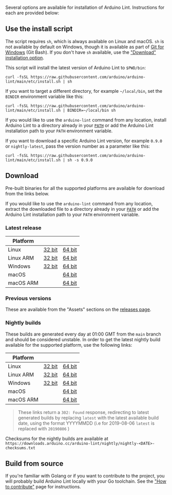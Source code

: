 <!-- Source: https://github.com/arduino/tooling-project-assets/blob/main/other/installation-script/installation.md -->

Several options are available for installation of Arduino Lint. Instructions for each are provided below:

## Use the install script

The script requires `sh`, which is always available on Linux and macOS. `sh` is not available by default on Windows,
though it is available as part of [Git for Windows](https://gitforwindows.org/) (Git Bash). If you don't have `sh`
available, use the ["Download" installation option](#download).

This script will install the latest version of Arduino Lint to `$PWD/bin`:

```
curl -fsSL https://raw.githubusercontent.com/arduino/arduino-lint/main/etc/install.sh | sh
```

If you want to target a different directory, for example `~/local/bin`, set the `BINDIR` environment variable like this:

```
curl -fsSL https://raw.githubusercontent.com/arduino/arduino-lint/main/etc/install.sh | BINDIR=~/local/bin sh
```

If you would like to use the `arduino-lint` command from any location, install Arduino Lint to a directory already in
your [`PATH`](https://wikipedia.org/wiki/PATH%5F%28variable%29) or add the Arduino Lint installation path to your `PATH`
environment variable.

If you want to download a specific Arduino Lint version, for example `0.9.0` or `nightly-latest`, pass the version
number as a parameter like this:

```
curl -fsSL https://raw.githubusercontent.com/arduino/arduino-lint/main/etc/install.sh | sh -s 0.9.0
```

## Download

Pre-built binaries for all the supported platforms are available for download from the links below.

If you would like to use the `arduino-lint` command from any location, extract the downloaded file to a directory
already in your [`PATH`](https://wikipedia.org/wiki/PATH%5F%28variable%29) or add the Arduino Lint installation path to
your `PATH` environment variable.

### Latest release

| Platform  |                      |                      |
| --------- | -------------------- | -------------------- |
| Linux     | [32 bit][linux32]    | [64 bit][linux64]    |
| Linux ARM | [32 bit][linuxarm32] | [64 bit][linuxarm64] |
| Windows   | [32 bit][windows32]  | [64 bit][windows64]  |
| macOS     |                      | [64 bit][macos64]    |
| macOS ARM |                      | [64 bit][macosarm64] |

[linux64]: https://downloads.arduino.cc/arduino-lint/arduino-lint_latest_Linux_64bit.tar.gz
[linux32]: https://downloads.arduino.cc/arduino-lint/arduino-lint_latest_Linux_32bit.tar.gz
[linuxarm64]: https://downloads.arduino.cc/arduino-lint/arduino-lint_latest_Linux_ARM64.tar.gz
[linuxarm32]: https://downloads.arduino.cc/arduino-lint/arduino-lint_latest_Linux_ARMv7.tar.gz
[windows64]: https://downloads.arduino.cc/arduino-lint/arduino-lint_latest_Windows_64bit.zip
[windows32]: https://downloads.arduino.cc/arduino-lint/arduino-lint_latest_Windows_32bit.zip
[macos64]: https://downloads.arduino.cc/arduino-lint/arduino-lint_latest_macOS_64bit.tar.gz
[macosarm64]: https://downloads.arduino.cc/arduino-lint/arduino-lint_latest_macOS_ARM64.tar.gz

### Previous versions

These are available from the "Assets" sections on the [releases page](https://github.com/arduino/arduino-lint/releases).

### Nightly builds

These builds are generated every day at 01:00 GMT from the `main` branch and should be considered unstable. In order to
get the latest nightly build available for the supported platform, use the following links:

| Platform  |                              |                              |
| --------- | ---------------------------- | ---------------------------- |
| Linux     | [32 bit][linux32-nightly]    | [64 bit][linux64-nightly]    |
| Linux ARM | [32 bit][linuxarm32-nightly] | [64 bit][linuxarm64-nightly] |
| Windows   | [32 bit][windows32-nightly]  | [64 bit][windows64-nightly]  |
| macOS     |                              | [64 bit][macos64-nightly]    |
| macOS ARM |                              | [64 bit][macosarm64-nightly] |

[linux64-nightly]: https://downloads.arduino.cc/arduino-lint/nightly/arduino-lint_nightly-latest_Linux_64bit.tar.gz
[linux32-nightly]: https://downloads.arduino.cc/arduino-lint/nightly/arduino-lint_nightly-latest_Linux_32bit.tar.gz
[linuxarm64-nightly]: https://downloads.arduino.cc/arduino-lint/nightly/arduino-lint_nightly-latest_Linux_ARM64.tar.gz
[linuxarm32-nightly]: https://downloads.arduino.cc/arduino-lint/nightly/arduino-lint_nightly-latest_Linux_ARMv7.tar.gz
[windows64-nightly]: https://downloads.arduino.cc/arduino-lint/nightly/arduino-lint_nightly-latest_Windows_64bit.zip
[windows32-nightly]: https://downloads.arduino.cc/arduino-lint/nightly/arduino-lint_nightly-latest_Windows_32bit.zip
[macos64-nightly]: https://downloads.arduino.cc/arduino-lint/nightly/arduino-lint_nightly-latest_macOS_64bit.tar.gz
[macosarm64-nightly]: https://downloads.arduino.cc/arduino-lint/nightly/arduino-lint_nightly-latest_macOS_ARM64.tar.gz

> These links return a `302: Found` response, redirecting to latest generated builds by replacing `latest` with the
> latest available build date, using the format YYYYMMDD (i.e for 2019-08-06 `latest` is replaced with `20190806` )

Checksums for the nightly builds are available at
`https://downloads.arduino.cc/arduino-lint/nightly/nightly-<DATE>-checksums.txt`

## Build from source

If you're familiar with Golang or if you want to contribute to the project, you will probably build Arduino Lint locally
with your Go toolchain. See the ["How to contribute"](CONTRIBUTING.md#building-the-source-code) page for instructions.
